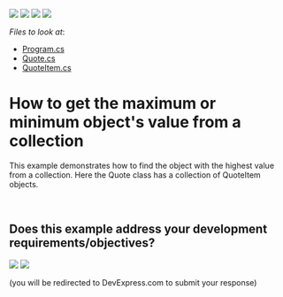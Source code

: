 <!-- default badges list -->
![](https://img.shields.io/endpoint?url=https://codecentral.devexpress.com/api/v1/VersionRange/128585964/24.2.1%2B)
[![](https://img.shields.io/badge/Open_in_DevExpress_Support_Center-FF7200?style=flat-square&logo=DevExpress&logoColor=white)](https://supportcenter.devexpress.com/ticket/details/E468)
[![](https://img.shields.io/badge/📖_How_to_use_DevExpress_Examples-e9f6fc?style=flat-square)](https://docs.devexpress.com/GeneralInformation/403183)
[![](https://img.shields.io/badge/💬_Leave_Feedback-feecdd?style=flat-square)](#does-this-example-address-your-development-requirementsobjectives)
<!-- default badges end -->
<!-- default file list -->
*Files to look at*:

* [Program.cs](./CS/ConsoleApplication1/Program.cs) 
* [Quote.cs](./CS/ConsoleApplication1/Quote.cs) 
* [QuoteItem.cs](./CS/ConsoleApplication1/QuoteItem.cs)
<!-- default file list end -->
# How to get the maximum or minimum object's value from a collection


<p>This example demonstrates how to find the object with the highest value from a collection. Here the Quote class has a collection of QuoteItem objects.</p>

<br/>


<!-- feedback -->
## Does this example address your development requirements/objectives?

[<img src="https://www.devexpress.com/support/examples/i/yes-button.svg"/>](https://www.devexpress.com/support/examples/survey.xml?utm_source=github&utm_campaign=XPO_how-to-get-the-maximum-or-minimum-objects-value-from-a-collection-e468&~~~was_helpful=yes) [<img src="https://www.devexpress.com/support/examples/i/no-button.svg"/>](https://www.devexpress.com/support/examples/survey.xml?utm_source=github&utm_campaign=XPO_how-to-get-the-maximum-or-minimum-objects-value-from-a-collection-e468&~~~was_helpful=no)

(you will be redirected to DevExpress.com to submit your response)
<!-- feedback end -->
